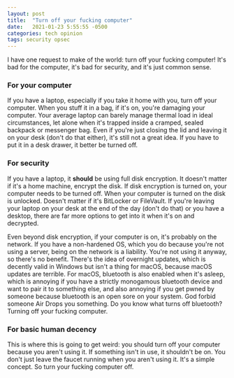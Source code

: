 ```yaml
---
layout: post
title:  "Turn off your fucking computer"
date:   2021-01-23 5:55:55 -0500
categories: tech opinion
tags: security opsec
---
```

I have one request to make of the world: turn off your fucking computer!  It's bad for the computer, it's bad for security, and it's just common sense.

### For your computer
If you have a laptop, especially if you take it home with you, turn off your computer.  When you stuff it in a bag, if it's on, you're damaging your computer.  Your average laptop can barely manage thermal load in ideal circumstances, let alone when it's trapped inside a cramped, sealed backpack or messenger bag.  Even if you're just closing the lid and leaving it on your desk (don't do that either), it's still not a great idea.  If you have to put it in a desk drawer, it better be turned off.

### For security
If you have a laptop, it **should** be using full disk encryption.  It doesn't matter if it's a home machine, encrypt the disk.  If disk encryption is turned on, your computer needs to be turned off.  When your computer is turned on the disk is unlocked.  Doesn't matter if it's BitLocker or FileVault.  If you're leaving your laptop on your desk at the end of the day (don't do that) or you have a desktop, there are far more options to get into it when it's on and decrypted.

Even beyond disk encryption, if your computer is on, it's probably on the network.  If you have a non-hardened OS, which you do because you're not using a server, being on the network is a liability.  You're not using it anyway, so there's no benefit.  There's the idea of overnight updates, which is decently valid in Windows but isn't a thing for macOS, because macOS updates are terrible.  For macOS, bluetooth is also enabled when it's asleep, which is annoying if you have a strictly monogamous bluetooth device and want to pair it to something else, and also annoying if you get pwned by someone because bluetooth is an open sore on your system.  God forbid someone Air Drops you something.  Do you know what turns off bluetooth?  Turning off your fucking computer.

### For basic human decency 
This is where this is going to get weird: you should turn off your computer because you aren't using it.  If something isn't in use, it shouldn't be on.  You don't just leave the faucet running when you aren't using it.  It's a simple concept.  So turn your fucking computer off.
